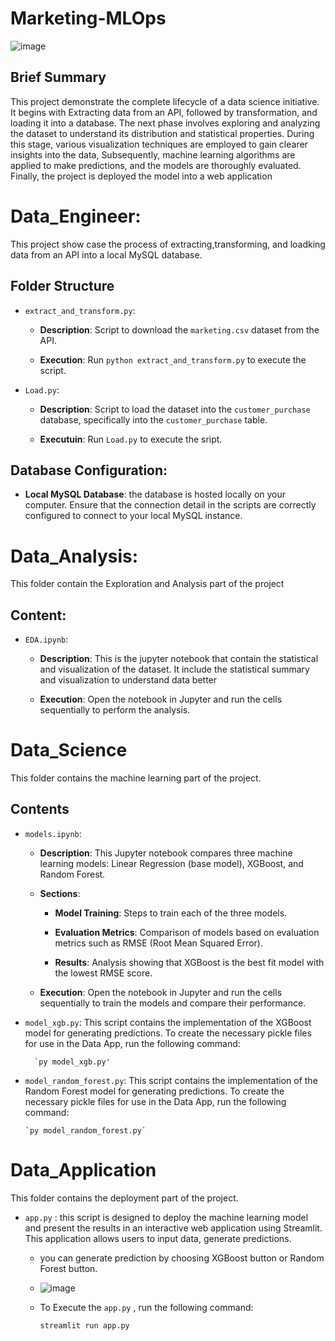 # Marketing-MLOps
![image](https://github.com/user-attachments/assets/349e5367-2e88-499a-9025-37c0338f522b)

## Brief Summary
This project demonstrate the complete lifecycle of a data science initiative. It begins with Extracting data from an API, followed by transformation,
and loading it into a database. The next phase involves exploring and analyzing the dataset to understand its distribution and statistical properties.
During this stage, various visualization techniques are employed to gain clearer insights into the data, Subsequently, machine learning algorithms are 
applied to make predictions, and the models are thoroughly evaluated. Finally, the project is deployed the model into a web application 

# Data_Engineer:
This project show case the process of extracting,transforming, and loadking data from an API into a local MySQL database.

## Folder Structure
- `extract_and_transform.py`:

  
  - **Description**: Script to download the `marketing.csv` dataset from the API.

  - **Execution**: Run `python extract_and_transform.py` to execute the script.


- `Load.py`:

  
  - **Description**: Script to load the dataset into the `customer_purchase` database, specifically into the `customer_purchase` table.

  
  - **Executuin**: Run `Load.py` to execute the sript.

## Database Configuration:
- **Local MySQL Database**: the database is hosted locally on your computer. Ensure that the connection detail in the scripts are correctly
configured to connect to your local MySQL instance.


# Data_Analysis:
This folder contain the Exploration and Analysis part of the project

## Content:
- `EDA.ipynb`:
 
  - **Description**: This is the jupyter notebook that contain the statistical and visualization of the dataset. It include the statistical summary and visualization to understand data better
 
    
  - **Execution**:  Open the notebook in Jupyter and run the cells sequentially to perform the analysis.

# Data_Science
This folder contains the machine learning part of the project.

## Contents
- `models.ipynb`:


  - **Description**: This Jupyter notebook compares three machine learning models: Linear Regression (base model), XGBoost, and Random Forest.


  - **Sections**:
    
    - **Model Training**: Steps to train each of the three models.
      
    - **Evaluation Metrics**: Comparison of models based on evaluation metrics such as RMSE (Root Mean Squared Error).
      
    - **Results**: Analysis showing that XGBoost is the best fit model with the lowest RMSE score.
      
  - **Execution**: Open the notebook in Jupyter and run the cells sequentially to train the models and compare their performance.
  
- `model_xgb.py`: This script contains the implementation of the XGBoost model for generating predictions. To create the necessary pickle files for use in the Data App, run the following command:

  
        `py model_xgb.py'

- `model_random_forest.py`: This script contains the implementation of the Random Forest model for generating predictions. To create the necessary pickle files for use in the Data App, run the following command:


      `py model_random_forest.py`

  
# Data_Application
This folder contains the deployment part of the project.
- `app.py` : this script is designed to deploy the machine learning model and present the results in an interactive web application using Streamlit. This application allows users to input data, generate predictions.

  - you can generate prediction by choosing XGBoost button or Random Forest button.
  - ![image](https://github.com/user-attachments/assets/51453f1d-69cd-4faa-9e9f-a3b282dbd8f4)

  - To Execute the `app.py` , run the following command:


    `streamlit run app.py`
    
 
  



